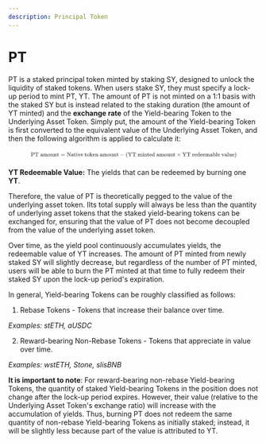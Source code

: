 ```yaml
---
description: Principal Token
---
```


# PT

PT is a staked principal token minted by staking SY, designed to unlock the liquidity of staked tokens. When users stake SY, they must specify a lock-up period to mint PT, YT. The amount of PT is not minted on a 1:1 basis with the staked SY but is instead related to the staking duration (the amount of YT minted) and the **exchange rate** of the Yield-bearing Token to the Underlying Asset Token. Simply put, the amount of the Yield-bearing Token is first converted to the equivalent value of the Underlying Asset Token, and then the following algorithm is applied to calculate it:

<figure><img src="../../.gitbook/assets/latex.png" alt=""><figcaption></figcaption></figure>

**YT Redeemable Value:** The yields that can be redeemed by burning one **YT**.

Therefore, the value of PT is theoretically pegged to the value of the underlying asset token. IIts total supply will always be less than the quantity of underlying asset tokens that the staked yield-bearing tokens can be exchanged for, ensuring that the value of PT does not become decoupled from the value of the underlying asset token.

Over time, as the yield pool continuously accumulates yields, the redeemable value of YT increases. The amount of PT minted from newly staked SY will slightly decrease, but regardless of the number of PT minted, users will be able to burn the PT minted at that time to fully redeem their staked SY upon the lock-up period's expiration.

In general, Yield-bearing Tokens can be roughly classified as follows:

1. Rebase Tokens - Tokens that increase their balance over time.

_Examples: stETH, aUSDC_

2. Reward-bearing Non-Rebase Tokens - Tokens that appreciate in value over time.

_Examples: wstETH, Stone, slisBNB_

**It is important to note**: For reward-bearing non-rebase Yield-bearing Tokens, the quantity of staked Yield-bearing Tokens in the position does not change after the lock-up period expires. However, their value (relative to the Underlying Asset Token's exchange ratio) will increase with the accumulation of yields. Thus, burning PT does not redeem the same quantity of non-rebase Yield-bearing Tokens as initially staked; instead, it will be slightly less because part of the value is attributed to YT.

